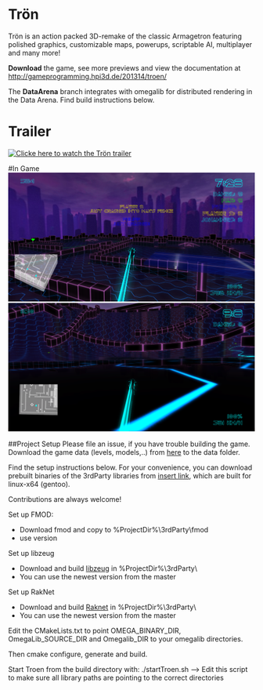 Trön
======

Trön is an action packed 3D-remake of the classic Armagetron
featuring polished graphics, customizable maps, powerups, scriptable AI, multiplayer and many more!

 **Download** the game, see more previews and view the documentation at http://gameprogramming.hpi3d.de/201314/troen/


 The **DataArena** branch integrates with omegalib for distributed rendering in the Data Arena. Find build instructions below.

Trailer
=======

[![Clicke here to watch the Trön trailer](https://img.youtube.com/vi/qpZIFbqhsVM/0.jpg)](https://www.youtube.com/embed/qpZIFbqhsVM?vq=hd1080&autoplay=1 "Trön Pre-Alpha Trailer")


#In Game
![Trön](data/screenshots/ramp.png)
![Bended Views](data/screenshots/bended.png)



##Project Setup
Please file an issue, if you have trouble building the game. 
Download the game data (levels, models,..) from [here](https://www.dropbox.com/sh/ffuu2s6asycuxrs/AABV2lCdiHjjA-EBLi6MJlQAa?dl=0) to the data folder.

Find the setup instructions below. 
For your convenience, you can download prebuilt binaries of the 3rdParty libraries from [insert link](https://www.dropbox.com/s/o12a9oog7xy85x2/3rdParty.zip?dl=0), which are built for linux-x64 (gentoo).


Contributions are always welcome!


Set up FMOD:
- Download fmod and copy to %ProjectDir%\3rdParty\fmod
- use version 

Set up libzeug
- Download and build [libzeug](https://github.com/cginternals/libzeug) in %ProjectDir%\3rdParty\
- You can use the newest version from the master

Set up RakNet
- Download and build [Raknet](https://github.com/OculusVR/RakNet) in %ProjectDir%\3rdParty\
- You can use the newest version from the master

Edit the CMakeLists.txt to point OMEGA_BINARY_DIR, OmegaLib_SOURCE_DIR and Omegalib_DIR to your omegalib directories.

Then cmake configure, generate and build.


Start Troen from the build directory with:
./startTroen.sh   --> Edit this script to make sure all library paths are pointing to the correct directories
